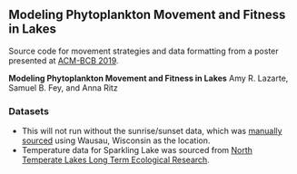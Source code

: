 ## Modeling Phytoplankton Movement and Fitness in Lakes

Source code for movement strategies and data formatting from a poster presented at [ACM-BCB 2019](https://doi.org/10.1145/3307339.3343236).

**Modeling Phytoplankton Movement and Fitness in Lakes**
Amy R. Lazarte, Samuel B. Fey, and Anna Ritz

### Datasets
- This will not run without the sunrise/sunset data, which was [manually sourced](https://aa.usno.navy.mil/index.php) using Wausau, Wisconsin as the location. 
- Temperature data for Sparkling Lake was sourced from [North Temperate Lakes Long Term Ecological Research](https://lter.limnology.wisc.edu/).